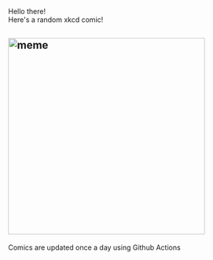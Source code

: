 Hello there! <br>Here's a random xkcd comic!<br>
## <img src="https://imgs.xkcd.com/comics/earth_venus_venn_diagram.png" alt="meme" width="400"/><br>
Comics are updated once a day using Github Actions